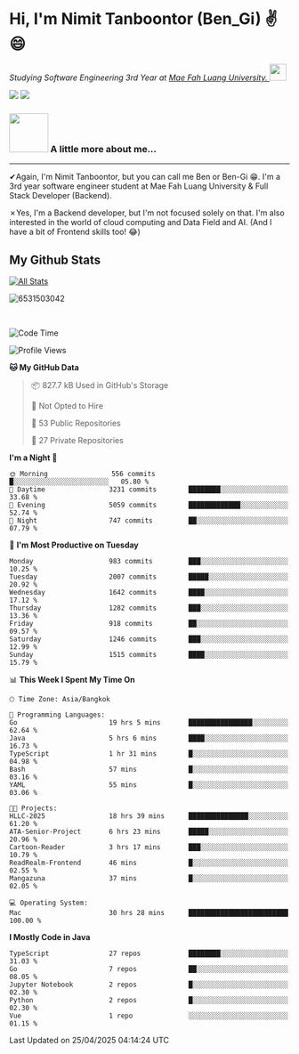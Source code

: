 # Hi, I'm Nimit Tanboontor (Ben_Gi) ✌😄
<p><em>Studying Software Engineering 3rd Year at <a href="https://en.mfu.ac.th/home.html"> Mae Fah Luang University.
</a><img src="https://media.giphy.com/media/WUlplcMpOCEmTGBtBW/giphy.gif" width="30"> </em></p>


[![](https://img.shields.io/badge/linkedin-%230077B5.svg?style=for-the-badge&logo=linkedin)]([https://www.linkedin.com/in/thanaphoom-babparn/](https://www.linkedin.com/in/nimit-tanbooutor-798139246/))
[![](https://img.shields.io/badge/Medium-12100E?style=for-the-badge&logo=medium&logoColor=white)](https://medium.com/@nimittanbooutor)

### <img src="https://media.giphy.com/media/VgCDAzcKvsR6OM0uWg/giphy.gif" width="70"> A little more about me...  

<hr> <!-- Horizontal line -->

&#10004;Again, I'm Nimit Tanboontor, but you can call me Ben or Ben-Gi 😁. I'm a 3rd year software engineer student at Mae Fah Luang University & Full Stack Developer (Backend).

&#10007;Yes, I'm a Backend developer, but I'm not focused solely on that. I'm also interested in the world of cloud computing and Data Field and AI. (And I have a bit of Frontend skills too! 😂)


## My Github Stats

[![All Stats](https://github-readme-stats.vercel.app/api?username=6531503042&show_icons=true&theme=algolia)](https://github.com/6531503042)

<p><img align="center" src="https://github-readme-streak-stats.herokuapp.com/?user=6531503042&" alt="6531503042" /></p>

<br />


<!--START_SECTION:waka-->
![Code Time](http://img.shields.io/badge/Code%20Time-499%20hrs%2040%20mins-blue)

![Profile Views](http://img.shields.io/badge/Profile%20Views-2-blue)

**🐱 My GitHub Data** 

> 📦 827.7 kB Used in GitHub's Storage 
 > 
> 🚫 Not Opted to Hire
 > 
> 📜 53 Public Repositories 
 > 
> 🔑 27 Private Repositories 
 > 
**I'm a Night 🦉** 

```text
🌞 Morning                556 commits         █░░░░░░░░░░░░░░░░░░░░░░░░   05.80 % 
🌆 Daytime                3231 commits        ████████░░░░░░░░░░░░░░░░░   33.68 % 
🌃 Evening                5059 commits        █████████████░░░░░░░░░░░░   52.74 % 
🌙 Night                  747 commits         ██░░░░░░░░░░░░░░░░░░░░░░░   07.79 % 
```
📅 **I'm Most Productive on Tuesday** 

```text
Monday                   983 commits         ███░░░░░░░░░░░░░░░░░░░░░░   10.25 % 
Tuesday                  2007 commits        █████░░░░░░░░░░░░░░░░░░░░   20.92 % 
Wednesday                1642 commits        ████░░░░░░░░░░░░░░░░░░░░░   17.12 % 
Thursday                 1282 commits        ███░░░░░░░░░░░░░░░░░░░░░░   13.36 % 
Friday                   918 commits         ██░░░░░░░░░░░░░░░░░░░░░░░   09.57 % 
Saturday                 1246 commits        ███░░░░░░░░░░░░░░░░░░░░░░   12.99 % 
Sunday                   1515 commits        ████░░░░░░░░░░░░░░░░░░░░░   15.79 % 
```


📊 **This Week I Spent My Time On** 

```text
🕑︎ Time Zone: Asia/Bangkok

💬 Programming Languages: 
Go                       19 hrs 5 mins       ████████████████░░░░░░░░░   62.64 % 
Java                     5 hrs 6 mins        ████░░░░░░░░░░░░░░░░░░░░░   16.73 % 
TypeScript               1 hr 31 mins        █░░░░░░░░░░░░░░░░░░░░░░░░   04.98 % 
Bash                     57 mins             █░░░░░░░░░░░░░░░░░░░░░░░░   03.16 % 
YAML                     55 mins             █░░░░░░░░░░░░░░░░░░░░░░░░   03.06 % 

🐱‍💻 Projects: 
HLLC-2025                18 hrs 39 mins      ███████████████░░░░░░░░░░   61.20 % 
ATA-Senior-Project       6 hrs 23 mins       █████░░░░░░░░░░░░░░░░░░░░   20.96 % 
Cartoon-Reader           3 hrs 17 mins       ███░░░░░░░░░░░░░░░░░░░░░░   10.79 % 
ReadRealm-Frontend       46 mins             █░░░░░░░░░░░░░░░░░░░░░░░░   02.55 % 
Mangazuna                37 mins             █░░░░░░░░░░░░░░░░░░░░░░░░   02.05 % 

💻 Operating System: 
Mac                      30 hrs 28 mins      █████████████████████████   100.00 % 
```

**I Mostly Code in Java** 

```text
TypeScript               27 repos            ████████░░░░░░░░░░░░░░░░░   31.03 % 
Go                       7 repos             ██░░░░░░░░░░░░░░░░░░░░░░░   08.05 % 
Jupyter Notebook         2 repos             █░░░░░░░░░░░░░░░░░░░░░░░░   02.30 % 
Python                   2 repos             █░░░░░░░░░░░░░░░░░░░░░░░░   02.30 % 
Vue                      1 repo              ░░░░░░░░░░░░░░░░░░░░░░░░░   01.15 % 
```




 Last Updated on 25/04/2025 04:14:24 UTC
<!--END_SECTION:waka-->
